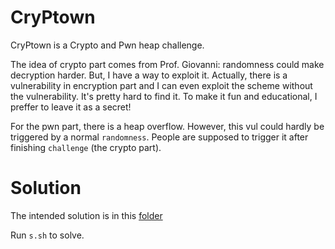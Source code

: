 # CryPtown

CryPtown is a Crypto and Pwn heap challenge.

The idea of crypto part comes from Prof. Giovanni: randomness could make decryption harder. But, I have a way to exploit it. Actually, there is a vulnerability in encryption part and I can even exploit the scheme without the vulnerability. It's pretty hard to find it. To make it fun and educational, I preffer to leave it as a secret! 

For the pwn part, there is a heap overflow. However, this vul could hardly be triggered by a normal `randomness`. People are supposed to trigger it after finishing `challenge` (the crypto part).


# Solution

The intended solution is in this [folder][1]

Run `s.sh` to solve.


[1]: ./solution

